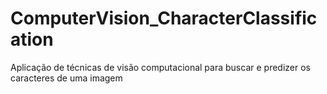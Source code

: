 # ComputerVision_CharacterClassification
Aplicação de técnicas de visão computacional para buscar e predizer os caracteres de uma imagem
